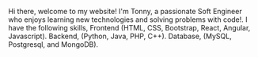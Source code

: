   Hi there, welcome to my website! I'm Tonny, a passionate Soft Engineer who enjoys learning new technologies and solving problems with code!. I have the following skills, Frontend (HTML, CSS, Bootstrap, React, Angular, Javascript). Backend, (Python, Java, PHP, C++). Database, (MySQL, Postgresql, and MongoDB).
  
